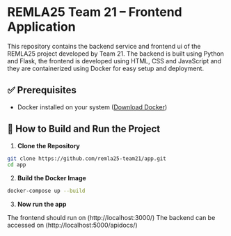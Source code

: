 # REMLA25 Team 21 – Frontend Application

This repository contains the backend service and frontend ui of the REMLA25 project developed by Team 21. The backend is built using Python and Flask, the frontend is developed using HTML, CSS and JavaScript and they are containerized using Docker for easy setup and deployment.

## ✅ Prerequisites

- Docker installed on your system ([Download Docker](https://www.docker.com/products/docker-desktop))

## 🚀 How to Build and Run the Project

1. **Clone the Repository**

```bash
git clone https://github.com/remla25-team21/app.git
cd app
```

2. **Build the Docker Image**
``` bash
docker-compose up --build
```

3. **Now run the app**

The frontend should run on (http://localhost:3000/)
The backend can be accessed on (http://localhost:5000/apidocs/)